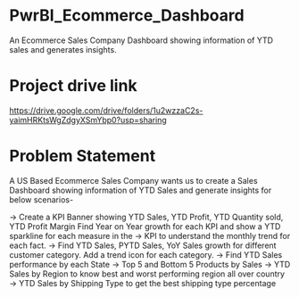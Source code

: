 # PwrBI_Ecommerce_Dashboard
An Ecommerce Sales Company Dashboard showing information of YTD sales and generates insights.

# Project drive link
https://drive.google.com/drive/folders/1u2wzzaC2s-yaimHRKtsWgZdgyXSmYbp0?usp=sharing

# Problem Statement
A US Based Ecommerce Sales Company wants us to create a Sales Dashboard showing information of YTD Sales and generate insights for below scenarios-

→ Create a KPI Banner showing YTD Sales, YTD Profit, YTD Quantity sold, YTD Profit Margin Find Year on Year growth for each KPI and show a YTD sparkline for each measure in the
→ KPI to understand the monthly trend for each fact.
→ Find YTD Sales, PYTD Sales, YoY Sales growth for different customer category. Add a trend icon for each category.
→ Find YTD Sales performance by each State
→ Top 5 and Bottom 5 Products by Sales
→ YTD Sales by Region to know best and worst performing region all over country
→ YTD Sales by Shipping Type to get the best shipping type percentage
